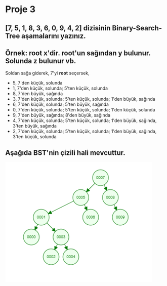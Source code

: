 # Proje 3

## [7, 5, 1, 8, 3, 6, 0, 9, 4, 2] dizisinin Binary-Search-Tree aşamalarını yazınız.
## Örnek: root x'dir. root'un sağından y bulunur. Solunda z bulunur vb.

Soldan sağa giderek, 7'yi **root** seçersek,
- 5, 7'den küçük, solunda
- 1, 7'den küçük, solunda; 5'ten küçük, solunda
- 8, 7'den büyük, sağında
- 3, 7'den küçük, solunda; 5'ten küçük, solunda; 1'den büyük, sağında
- 6, 7'den küçük, solunda; 5'ten büyük, sağında
- 0, 7'den küçük, solunda; 5'ten küçük, solunda; 1'den küçük, solunda
- 9, 7'den büyük, sağında; 8'den büyük, sağında
- 4, 7'den küçük, solunda; 5'ten küçük, solunda; 1'den büyük, sağında, 3'ten büyük, sağında
- 2, 7'den küçük, solunda; 5'ten küçük, solunda; 1'den büyük, sağında, 3'ten küçük, solunda

## Aşağıda BST'nin çizili hali mevcuttur.
![bst](https://github.com/AlperenYilmz/kodluyoruzilkrepo/blob/main/bst.png)
